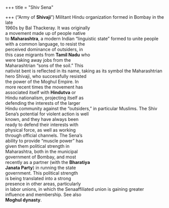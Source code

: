 +++
title = "Shiv Sena"

+++
(“Army of **Shivaji**”) Militant Hindu organization formed in Bombay in the late  
1960s by Bal Thackeray. It was originally  
a movement made up of people native  
to **Maharashtra**, a modern Indian “linguistic state” formed to unite people  
with a common language, to resist the  
perceived dominance of outsiders, in  
this case migrants from **Tamil Nadu** who  
were taking away jobs from the  
Maharashtrian “sons of the soil.” This  
nativist bent is reflected in its name, taking as its symbol the Maharashtrian  
hero Shivaji, who successfully resisted  
the power of the Moghul Empire. In  
more recent times the movement has  
associated itself with **Hindutva** or  
Hindu nationalism, projecting itself as  
defending the interests of the larger  
Hindu community against the “outsiders,” in particular Muslims. The Shiv  
Sena’s potential for violent action is well  
known, and they have always been  
ready to defend their interests with  
physical force, as well as working  
through official channels. The Sena’s  
ability to provide “muscle power” has  
given them political strength in  
Maharashtra, both in the municipal  
government of Bombay, and most  
recently as a partner (with the **Bharatiya**  
**Janata Party**) in running the state  
government. This political strength  
is being translated into a strong  
presence in other areas, particularly  
in labor unions, in which the Senaaffiliated union is gaining greater  
influence and membership. See also  
**Moghul dynasty**.